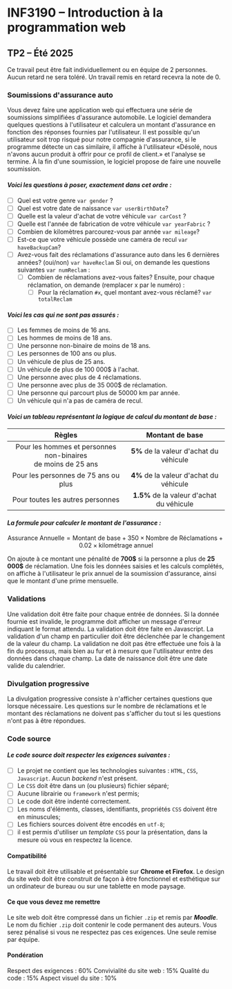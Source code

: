 # INF3190 – Introduction à la programmation web
## TP2 – Été 2025

Ce travail peut être fait individuellement ou en équipe de 2 personnes. Aucun retard ne sera toléré.
Un travail remis en retard recevra la note de 0.

### Soumissions d'assurance auto
Vous devez faire une application web qui effectuera une série de soumissions simplifiées d'assurance automobile. Le logiciel demandera quelques questions à l'utilisateur et calculera un montant d'assurance en fonction des réponses fournies par l'utilisateur. Il est possible qu'un utilisateur soit trop risqué pour notre compagnie d'assurance, si le programme détecte un cas similaire, il affiche à l'utilisateur «Désolé, nous n'avons aucun produit à offrir pour ce profil de client.» et l'analyse se termine. À la fin d'une soumission, le logiciel propose de faire une nouvelle soumission.

#### _Voici les questions à poser, exactement dans cet ordre :_

- [ ] Quel est votre genre `var gender` ?
- [ ] Quel est votre date de naissance `var userBirthDate`?
- [ ] Quelle est la valeur d'achat de votre véhicule `var carCost` ?
- [ ] Quelle est l'année de fabrication de votre véhicule `var yearFabric` ?
- [ ] Combien de kilomètres parcourez-vous par année `var mileage`?
- [ ] Est-ce que votre véhicule possède une caméra de recul `var haveBackupCam`?
- [ ] Avez-vous fait des réclamations d'assurance auto dans les 6 dernières années? (oui/non) `var haveReclam`
 Si oui, on demande les questions suivantes `var numReclam` :
   - [ ] Combien de réclamations avez-vous faites?
   Ensuite, pour chaque réclamation, on demande (remplacer x par le numéro) :
      - [ ] Pour la réclamation `#x`, quel montant avez-vous réclamé? `var totalReclam`

#### _Voici les cas qui ne sont pas assurés :_

- [ ]  Les femmes de moins de 16 ans.
- [ ]  Les hommes de moins de 18 ans.
- [ ]  Une personne non-binaire de moins de 18 ans.
- [ ]  Les personnes de 100 ans ou plus.
- [ ]  Un véhicule de plus de 25 ans.
- [ ]  Un véhicule de plus de 100 000$ à l'achat.
- [ ]  Une personne avec plus de 4 réclamations.
- [ ]  Une personne avec plus de 35 000$ de réclamation.
- [ ]  Une personne qui parcourt plus de 50000 km par année.
- [ ]  Un véhicule qui n'a pas de caméra de recul.

#### _Voici un tableau représentant la logique de calcul du montant de base :_

| Règles | Montant de base|
|:------:|:--------------:|
|Pour les hommes et personnes non-binaires <br> de moins de 25 ans|**5%** de la valeur d'achat du véhicule|
| Pour les personnes de 75 ans ou plus | **4%** de la valeur d'achat du véhicule |
| Pour toutes les autres personnes | **1.5%** de la valeur d'achat du véhicule |

#### _La formule pour calculer le montant de l'assurance :_

$$\text{Assurance Annuelle} = \text{Montant de base} + 350 \times \text{Nombre de Réclamations} + 0.02 \times \text{kilométrage annuel}$$

On ajoute à ce montant une pénalité de **700\$** si la personne a plus de **25 000\$** de réclamation.
Une fois les données saisies et les calculs complétés, on affiche à l'utilisateur le prix annuel de la soumission d'assurance, ainsi que le montant d'une prime mensuelle.
### Validations
Une validation doit être faite pour chaque entrée de données. Si la donnée fournie est invalide, le programme doit afficher un message d'erreur indiquant le format attendu. La validation doit être faite en Javascript. La validation d'un champ en particulier doit être déclenchée par le changement de la valeur du champ.
La validation ne doit pas être effectuée une fois à la fin du processus, mais bien au fur et à mesure que l'utilisateur entre des données dans chaque champ.
La date de naissance doit être une date valide du calendrier.
### Divulgation progressive
La divulgation progressive consiste à n'afficher certaines questions que lorsque nécessaire. Les questions sur le nombre de réclamations et le montant des réclamations ne doivent pas s'afficher du tout si les questions n'ont pas à être répondues.
### Code source
#### _Le code source doit respecter les exigences suivantes :_
- [ ] Le projet ne contient que les technologies suivantes : `HTML`, `CSS`, `Javascript`. Aucun *backend* n'est présent.
- [ ]  Le `CSS` doit être dans un (ou plusieurs) fichier séparé;
- [ ]  Aucune librairie ou `framework` n'est permis;
- [ ]  Le code doit être indenté correctement.
- [ ] Les noms d'éléments, classes, identifiants, propriétés `CSS` doivent être en minuscules;
- [ ] Les fichiers sources doivent être encodés en `utf-8`;
- [ ]  il est permis d'utiliser un *template* `CSS` pour la présentation, dans la mesure où vous en respectez la licence.
#### Compatibilité
Le travail doit être utilisable et présentable sur **Chrome et Firefox**. Le design du site web doit être construit de façon à être fonctionnel et esthétique sur un ordinateur de bureau ou sur une tablette en mode paysage.
#### Ce que vous devez me remettre
Le site web doit être compressé dans un fichier `.zip` et remis par ***Moodle***. Le nom du fichier `.zip` doit contenir le code permanent des auteurs.
Vous serez pénalisé si vous ne respectez pas ces exigences.
Une seule remise par équipe.
#### Pondération
Respect des exigences : 60%
Convivialité du site web : 15%
Qualité du code : 15%
Aspect visuel du site : 10%